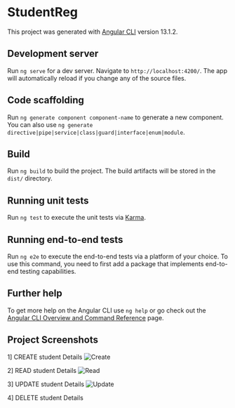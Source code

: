 # StudentReg

This project was generated with [Angular CLI](https://github.com/angular/angular-cli) version 13.1.2.

## Development server

Run `ng serve` for a dev server. Navigate to `http://localhost:4200/`. The app will automatically reload if you change any of the source files.

## Code scaffolding

Run `ng generate component component-name` to generate a new component. You can also use `ng generate directive|pipe|service|class|guard|interface|enum|module`.

## Build

Run `ng build` to build the project. The build artifacts will be stored in the `dist/` directory.

## Running unit tests

Run `ng test` to execute the unit tests via [Karma](https://karma-runner.github.io).

## Running end-to-end tests

Run `ng e2e` to execute the end-to-end tests via a platform of your choice. To use this command, you need to first add a package that implements end-to-end testing capabilities.

## Further help

To get more help on the Angular CLI use `ng help` or go check out the [Angular CLI Overview and Command Reference](https://angular.io/cli) page.


## Project Screenshots

1] CREATE student Details
![Create](https://user-images.githubusercontent.com/64656198/217626527-ff466e26-6b92-4181-b88f-85990c49d4ab.png)

2] READ student Details
![Read](https://user-images.githubusercontent.com/64656198/217628391-fc0fc917-e982-4ac2-b87b-a3f209621bf4.png)

3] UPDATE student Details
![Update](https://user-images.githubusercontent.com/64656198/217628978-167c235a-458b-4709-a662-b9b2b2c18489.png)

4] DELETE student Details

